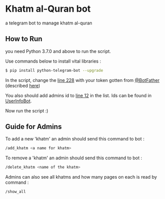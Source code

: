 # Khatm al-Quran bot
a telegram bot to manage khatm al-quran

## How to Run

you need Python 3.7.0 and above to run the script.

Use commands below to install vital libraries :

```bash
$ pip install python-telegram-bot --upgrade
```

In the script, change the [line 228](https://github.com/hatam008/khatm-al-quran-bot/blob/f58b367976402988b608877d4d805f6c173055a8/bot.py#L228) with your token gotten 
from [@BotFather](https://telegram.me/botfather) (described [here](https://core.telegram.org/bots#6-botfather))

You also should add admins id to [line 12](https://github.com/hatam008/khatm-al-quran-bot/blob/f58b367976402988b608877d4d805f6c173055a8/bot.py#L12) in the list. Ids can be found in [UserInfoBot](https://t.me/userinfobot).

Now run the script :)

## Guide for Admins
To add a new 'khatm' an admin should send this command to bot :
```bash
/add_khatm <a name for khatm>
```
To remove a 'khatm' an admin should send this command to bot :
```bash
/delete_khatm <name of the khatm>
```
Admins can also see all khatms and how many pages on each is read by command :
```bash
/show_all
```
